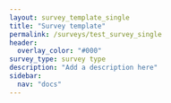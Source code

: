 ```yaml
---
layout: survey_template_single
title: "Survey template"
permalink: /surveys/test_survey_single
header:
  overlay_color: "#000"
survey_type: survey type
description: "Add a description here"
sidebar:
  nav: "docs"
---
```

